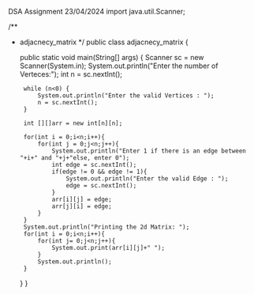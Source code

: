  
DSA Assignment 23/04/2024
import java.util.Scanner;

/**
 * adjacnecy_matrix
 */
public class adjacnecy_matrix {

    public static void main(String[] args) {
        Scanner sc = new Scanner(System.in);
        System.out.println("Enter the number of Verteces:");
        int n = sc.nextInt();

        while (n<0) {
            System.out.println("Enter the valid Vertices : ");
            n = sc.nextInt();
        }

        int [][]arr = new int[n][n];

        for(int i = 0;i<n;i++){
            for(int j = 0;j<n;j++){
                System.out.println("Enter 1 if there is an edge between "+i+" and "+j+"else, enter 0");
                int edge = sc.nextInt();
                if(edge != 0 && edge != 1){
                    System.out.println("Enter the valid Edge : ");
                    edge = sc.nextInt();
                }
                arr[i][j] = edge;
                arr[j][i] = edge;
            }
        }
        System.out.println("Printing the 2d Matrix: ");
        for(int i = 0;i<n;i++){
            for(int j= 0;j<n;j++){
                System.out.print(arr[i][j]+" ");
            }
            System.out.println();
        }

    }
}
